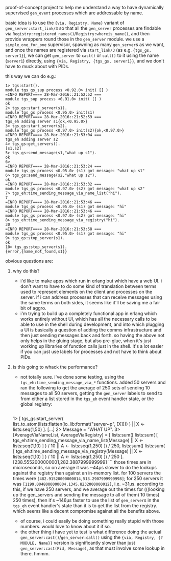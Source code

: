 proof-of-concept project to help me understand a way to have dynamically supervised `gen_event` processes which are addressable by name.

basic idea is to use the `{via, Registry, Name}` variant of `gen_server:start_link/3` so that all the `gen_server` processes are findable via `Registry:registered_names()`/`Registry:whereis_name()`, and then provide wrappers round those in the `gen_server` module. we use a `simple_one_for_one` supervisor, spawning as many `gen_server`s as we want, and once the names are registered via `start_link/3` (as e.g. `{tgs_gs, server1}`), we can get `gen_server` to `cast()` or `call()` to it using the name (`server1`) directly, using `{via, Registry, {tgs_gs, server1}}`, and we don't have to muck about with PIDs.

this way we can do e.g.:

```
1> tgs:start().
module tgs_gs_sup process <0.92.0> init( [] )
=INFO REPORT==== 28-Mar-2016::21:52:52 ===
module tgs_sup process <0.91.0> init( [] )
ok
2> tgs_gs:start_server(s1).
module tgs_gs process <0.95.0> init(s1)
=INFO REPORT==== 28-Mar-2016::21:52:59 ===
tgs_eh adding server s1{ok,<0.95.0>}
3> tgs_gs:start_server(s2).
module tgs_gs process <0.97.0> init(s2){ok,<0.97.0>}
=INFO REPORT==== 28-Mar-2016::21:53:04 ===
tgs_eh adding server s2
4> tgs_gs:get_servers().
[s1,s2]
5> tgs_gs:send_message(s1,"what up s1").
ok
6> 
=INFO REPORT==== 28-Mar-2016::21:53:24 ===
module tgs_gs process <0.95.0> (s1) got message: "what up s1"
6> tgs_gs:send_message(s2,"what up s2"). 
ok
=INFO REPORT==== 28-Mar-2016::21:53:32 ===
module tgs_gs process <0.97.0> (s2) got message: "what up s2"
7> tgs_eh:time_sending_message_via_name_list("hi").
7
=INFO REPORT==== 28-Mar-2016::21:53:46 ===
module tgs_gs process <0.95.0> (s1) got message: "hi"
=INFO REPORT==== 28-Mar-2016::21:53:46 ===
module tgs_gs process <0.97.0> (s2) got message: "hi"
8> tgs_eh:time_sending_message_via_registry("hi").
30
=INFO REPORT==== 28-Mar-2016::21:53:58 ===
module tgs_gs process <0.95.0> (s1) got message: "hi"
9> tgs_gs:stop_server(s1).
ok
10> tgs_gs:stop_server(s1).
{error,{name_not_found,s1}}
```
obvious questions are:

1. why do this?

	- i'd like to make apps which run in erlang but which have a web UI. i don't want to have to do some kind of translation between terms used to represent elements on the client and processes on the server. if i can address processes that can receive messages using the same terms on both sides, it seems like it'll be saving me a fair bit of aggro.
	- i'm trying to build up a completely functional app in erlang which works entirely without UI, which has all the necessary calls to be able to use in the shell during development, and into which plugging a UI is basically a question of adding the comms infrastructure and then just sending messages back and forth. so having the above not only helps in the gluing stage, but also pre-glue, when it's just working up libraries of function calls just in the shell. it's a lot easier if you can just use labels for processes and not have to think about PIDs.

1. is this going to whack the performance?

	- not totally sure. i've done some testing, using the `tgs_eh:time_sending_message_via_*` functions. added 50 servers and ran the following to get the average of 250 sets of sending 10 messages to all 50 servers, getting the `gen_server` labels to send to from either a list stored in the `tgs_eh` event handler state, or the global registry:
	
		```
	1> [ tgs_gs:start_server(
			list_to_atom(lists:flatten(io_lib:format("server~p", [X])))
		) || X <- lists:seq(1,50)
	].
	[...]
	2> Message = "WHAT UP".
	3> [AverageViaNameList, AverageViaRegistry] = [
		lists:sum([
			lists:sum(
				[ tgs_eh:time_sending_message_via_name_list(Message) || X <- lists:seq(1,10) ]
			) / 10
			|| A <- lists:seq(1,250)
		]) / 250,
		lists:sum([
			lists:sum(
				[ tgs_eh:time_sending_message_via_registry(Message) || X <- lists:seq(1,10) ]
			) / 10
			|| A <- lists:seq(1,250)
		]) / 250
	].
	[238.5552000000001,282.3887999999999]
		```
	those times are in microseconds, so on average it was ~44µs slower to do the lookups against the registry than against an in-memory list. for 100 servers the times were `[482.91520000000014,513.2907999999998]`; for 250 servers it was `[1199.0048000000004,1345.8232000000012]`, i.e. ~31µs. according to this, if we have 250 servers, and we average out the times for (((looking up the gen_servers and sending the message to all of them) 10 times) 250 times), then it's ~146µs faster to use the list of `gen_server`s in the `tgs_eh` event handler's state than it is to get the list from the registry. which seems like a decent compromise against all the benefits above.
	
	- of course, i could easily be doing something really stupid with those numbers. would love to know about it if so.
	- the other thing i have yet to test is what difference doing the actual `gen_server:cast()`/`gen_server:call()` using the `{via, Registry, {?MODULE, Name}}` version is significantly slower than just `gen_server:cast(Pid, Message)`, as that must involve some lookup in there. hmmm.
